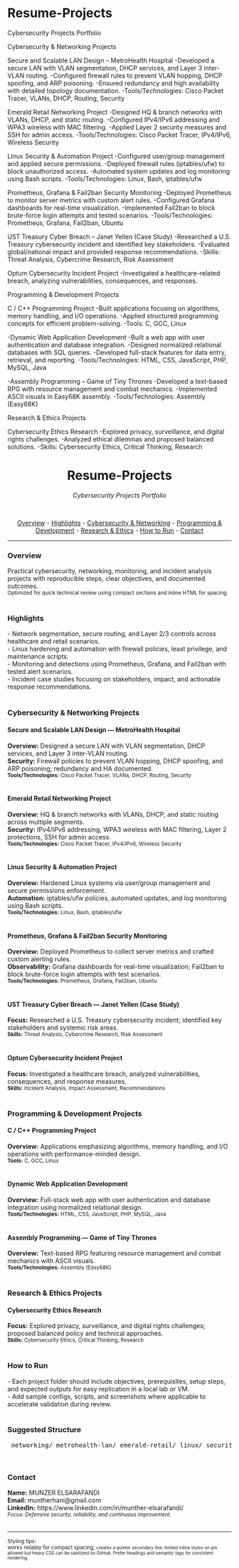 # Resume-Projects
Cybersecurity Projects Portfolio




Cybersecurity & Networking Projects

Secure and Scalable LAN Design – MetroHealth Hospital
-Developed a secure LAN with VLAN segmentation, DHCP services, and Layer 3 inter-VLAN routing.
-Configured firewall rules to prevent VLAN hopping, DHCP spoofing, and ARP poisoning.
-Ensured redundancy and high availability with detailed topology documentation.
-Tools/Technologies: Cisco Packet Tracer, VLANs, DHCP, Routing, Security

Emerald Retail Networking Project
-Designed HQ & branch networks with VLANs, DHCP, and static routing.
-Configured IPv4/IPv6 addressing and WPA3 wireless with MAC filtering.
-Applied Layer 2 security measures and SSH for admin access.
-Tools/Technologies: Cisco Packet Tracer, IPv4/IPv6, Wireless Security

Linux Security & Automation Project
-Configured user/group management and applied secure permissions.
-Deployed firewall rules (iptables/ufw) to block unauthorized access.
-Automated system updates and log monitoring using Bash scripts.
-Tools/Technologies: Linux, Bash, iptables/ufw

Prometheus, Grafana & Fail2ban Security Monitoring
-Deployed Prometheus to monitor server metrics with custom alert rules.
-Configured Grafana dashboards for real-time visualization.
-Implemented Fail2ban to block brute-force login attempts and tested scenarios.
-Tools/Technologies: Prometheus, Grafana, Fail2ban, Ubuntu

UST Treasury Cyber Breach – Janet Yellen (Case Study)
-Researched a U.S. Treasury cybersecurity incident and identified key stakeholders.
-Evaluated global/national impact and provided response recommendations.
-Skills: Threat Analysis, Cybercrime Research, Risk Assessment

Optum Cybersecurity Incident Project
-Investigated a healthcare-related breach, analyzing vulnerabilities, consequences, and responses.





Programming & Development Projects


C / C++ Programming Project
-Built applications focusing on algorithms, memory handling, and I/O operations.
-Applied structured programming concepts for efficient problem-solving.
-Tools: C, GCC, Linux

-Dynamic Web Application Development
-Built a web app with user authentication and database integration.
-Designed normalized relational databases with SQL queries.
-Developed full-stack features for data entry, retrieval, and reporting.
-Tools/Technologies: HTML, CSS, JavaScript, PHP, MySQL, Java

-Assembly Programming – Game of Tiny Thrones
-Developed a text-based RPG with resource management and combat mechanics.
-Implemented ASCII visuals in Easy68K assembly.
-Tools/Technologies: Assembly (Easy68K)





Research & Ethics Projects

Cybersecurity Ethics Research
-Explored privacy, surveillance, and digital rights challenges.
-Analyzed ethical dilemmas and proposed balanced solutions.
-Skills: Cybersecurity Ethics, Critical Thinking, Research









<h1 align="center">Resume-Projects</h1> <p align="center"><em>Cybersecurity Projects Portfolio</em></p><br> <p align="center"> <a href="#overview">Overview</a> - <a href="#highlights">Highlights</a> - <a href="#cybersecurity--networking-projects">Cybersecurity & Networking</a> - <a href="#programming--development-projects">Programming & Development</a> - <a href="#research--ethics-projects">Research & Ethics</a> - <a href="#how-to-run">How to Run</a> - <a href="#contact">Contact</a> </p> <hr> <h3 id="overview">Overview</h3> <span>Practical cybersecurity, networking, monitoring, and incident analysis projects with reproducible steps, clear objectives, and documented outcomes.</span><br> <small>Optimized for quick technical review using compact sections and inline HTML for spacing.</small><br><br> <h3 id="highlights">Highlights</h3> - Network segmentation, secure routing, and Layer 2/3 controls across healthcare and retail scenarios.<br> - Linux hardening and automation with firewall policies, least privilege, and maintenance scripts.<br> - Monitoring and detections using Prometheus, Grafana, and Fail2ban with tested alert scenarios.<br> - Incident case studies focusing on stakeholders, impact, and actionable response recommendations.<br><br> <h3 id="cybersecurity--networking-projects">Cybersecurity &amp; Networking Projects</h3> <h4>Secure and Scalable LAN Design — MetroHealth Hospital</h4> <span><strong>Overview:</strong> Designed a secure LAN with VLAN segmentation, DHCP services, and Layer 3 inter-VLAN routing.</span><br> <span><strong>Security:</strong> Firewall policies to prevent VLAN hopping, DHCP spoofing, and ARP poisoning; redundancy and HA documented.</span><br> <small><strong>Tools/Technologies:</strong> Cisco Packet Tracer, VLANs, DHCP, Routing, Security</small><br><br> <h4>Emerald Retail Networking Project</h4> <span><strong>Overview:</strong> HQ & branch networks with VLANs, DHCP, and static routing across multiple segments.</span><br> <span><strong>Security:</strong> IPv4/IPv6 addressing, WPA3 wireless with MAC filtering, Layer 2 protections, SSH for admin access.</span><br> <small><strong>Tools/Technologies:</strong> Cisco Packet Tracer, IPv4/IPv6, Wireless Security</small><br><br> <h4>Linux Security &amp; Automation Project</h4> <span><strong>Overview:</strong> Hardened Linux systems via user/group management and secure permissions enforcement.</span><br> <span><strong>Automation:</strong> iptables/ufw policies, automated updates, and log monitoring using Bash scripts.</span><br> <small><strong>Tools/Technologies:</strong> Linux, Bash, iptables/ufw</small><br><br> <h4>Prometheus, Grafana &amp; Fail2ban Security Monitoring</h4> <span><strong>Overview:</strong> Deployed Prometheus to collect server metrics and crafted custom alerting rules.</span><br> <span><strong>Observability:</strong> Grafana dashboards for real-time visualization; Fail2ban to block brute-force login attempts with test scenarios.</span><br> <small><strong>Tools/Technologies:</strong> Prometheus, Grafana, Fail2ban, Ubuntu</small><br><br> <h4>UST Treasury Cyber Breach — Janet Yellen (Case Study)</h4> <span><strong>Focus:</strong> Researched a U.S. Treasury cybersecurity incident; identified key stakeholders and systemic risk areas.</span><br> <small><strong>Skills:</strong> Threat Analysis, Cybercrime Research, Risk Assessment</small><br><br> <h4>Optum Cybersecurity Incident Project</h4> <span><strong>Focus:</strong> Investigated a healthcare breach, analyzed vulnerabilities, consequences, and response measures.</span><br> <small><strong>Skills:</strong> Incident Analysis, Impact Assessment, Recommendations</small><br><br> <h3 id="programming--development-projects">Programming &amp; Development Projects</h3> <h4>C / C++ Programming Project</h4> <span><strong>Overview:</strong> Applications emphasizing algorithms, memory handling, and I/O operations with performance-minded design.</span><br> <small><strong>Tools:</strong> C, GCC, Linux</small><br><br> <h4>Dynamic Web Application Development</h4> <span><strong>Overview:</strong> Full-stack web app with user authentication and database integration using normalized relational design.</span><br> <small><strong>Tools/Technologies:</strong> HTML, CSS, JavaScript, PHP, MySQL, Java</small><br><br> <h4>Assembly Programming — Game of Tiny Thrones</h4> <span><strong>Overview:</strong> Text-based RPG featuring resource management and combat mechanics with ASCII visuals.</span><br> <small><strong>Tools/Technologies:</strong> Assembly (Easy68K)</small><br><br> <h3 id="research--ethics-projects">Research &amp; Ethics Projects</h3> <h4>Cybersecurity Ethics Research</h4> <span><strong>Focus:</strong> Explored privacy, surveillance, and digital rights challenges; proposed balanced policy and technical approaches.</span><br> <small><strong>Skills:</strong> Cybersecurity Ethics, Critical Thinking, Research</small><br><br> <h3 id="how-to-run">How to Run</h3> - Each project folder should include objectives, prerequisites, setup steps, and expected outputs for easy replication in a local lab or VM.<br> - Add sample configs, scripts, and screenshots where applicable to accelerate validation during review.<br><br> <h3>Suggested Structure</h3> <pre> networking/ metrohealth-lan/ emerald-retail/ linux/ security-automation/ monitoring/ prom-grafana-fail2ban/ incidents/ treasury-yellen/ optum/ dev/ c-cpp/ webapp/ assembly-tiny-thrones/ research/ ethics/ </pre> <br> <h3 id="contact">Contact</h3> <span><strong>Name:</strong> MUNZER ELSARAFANDI</span><br> <span><strong>Email:</strong> muntherhani@gmail.com</span><br> <span><strong>LinkedIn:</strong> https://www.linkedin.com/in/munther-elsarafandi/</span><br> <small><em>Focus: Defensive security, reliability, and continuous improvement.</em></small><br><br> <hr> <small> Styling tips: <br> works reliably for compact spacing; <small> creates a quieter secondary line; limited inline styles on <span> are allowed but heavy CSS can be sanitized on GitHub. Prefer headings and semantic tags for consistent rendering. </small><br>
